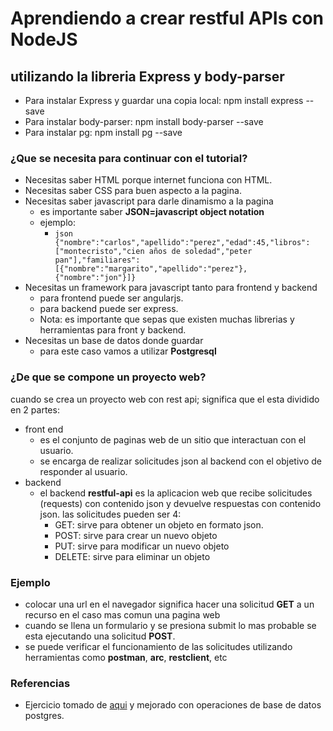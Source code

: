# Aprendiendo a crear restful APIs con **NodeJS**
## utilizando la libreria **Express** y **body-parser**

- Para instalar Express y guardar una copia local: npm install express --save
- Para instalar body-parser: npm install body-parser --save
- Para instalar pg: npm install pg --save

### ¿Que se necesita para continuar con el tutorial?
- Necesitas saber HTML porque internet funciona con HTML.
- Necesitas saber CSS para buen aspecto a la pagina.
- Necesitas saber javascript para darle dinamismo a la pagina
  - es importante saber **JSON=javascript object notation**
  - ejemplo:
    - ```json {"nombre":"carlos","apellido":"perez","edad":45,"libros":["montecristo","cien años de soledad","peter pan"],"familiares":[{"nombre":"margarito","apellido":"perez"},{"nombre":"jon"}]} ```
- Necesitas un framework para javascript tanto para frontend y backend
  - para frontend puede ser angularjs.
  - para backend puede ser express.
  - Nota: es importante que sepas que existen muchas librerias y herramientas para front y backend.
- Necesitas un base de datos donde guardar
  - para este caso vamos a utilizar **Postgresql**

### ¿De que se compone un proyecto web?
cuando se crea un proyecto web con rest api; significa que el esta dividido en 2 partes:
- front end
  - es el conjunto de paginas web de un sitio que interactuan con el usuario.
  - se encarga de realizar solicitudes json al backend con el objetivo de responder al usuario.
- backend
  - el backend **restful-api** es la aplicacion web que recibe solicitudes (requests) con contenido json y devuelve respuestas con contenido json. las solicitudes pueden ser 4:
    - GET: sirve para obtener un objeto en formato json.
    - POST: sirve para crear un nuevo objeto
    - PUT: sirve para modificar un nuevo objeto
    - DELETE: sirve para eliminar un objeto
### Ejemplo
- colocar una url en el navegador significa hacer una solicitud **GET** a un recurso en el caso mas comun una pagina web
- cuando se llena un formulario y se presiona submit lo mas probable se esta ejecutando una solicitud **POST**.
- se puede verificar el funcionamiento de las solicitudes utilizando herramientas como **postman**, **arc**, **restclient**, etc

### Referencias
- Ejercicio tomado de [aqui](https://medium.com/@asfo/desarrollando-una-sencilla-api-rest-con-nodejs-y-express-cab0813f7e4b) y mejorado con operaciones de base de datos postgres.